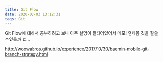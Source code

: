 ```yaml
---
title: Git Flow
date: 2020-02-03 13:12:31
tags: Git
---
```


Git Flow에 대해서 공부하려고 보니 아주 설명이 잘되어있어서 메모!
언제쯤 깃을 잘쓸수있을까 ㄷ…

http://woowabros.github.io/experience/2017/10/30/baemin-mobile-git-branch-strategy.html